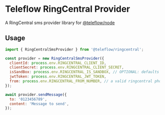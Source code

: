 # Teleflow RingCentral Provider

A RingCentral sms provider library for [@teleflow/node](https://github.com/khulnasoft/teleflow)

## Usage

```javascript
import { RingCentralSmsProvider } from '@teleflow/ringcentral';

const provider = new RingCentralSmsProvider({
  clientId: process.env.RINGCENTRAL_CLIENT_ID,
  clientSecret: process.env.RINGCENTRAL_CLIENT_SECRET,
  isSandBox: process.env.RINGCENTRAL_IS_SANDBOX, // OPTIONAL: defaults to false
  jwtToken: process.env.RINGCENTRAL_JWT_TOKEN,
  from: process.env.RINGCENTRAL_FROM_NUMBER, // a valid ringcentral phone number
});

await provider.sendMessage({
  to: '0123456789',
  content: 'Message to send',
});
```
